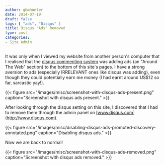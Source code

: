 ```yaml
---
author: gbmhunter
date: 2014-07-19
draft: false
tags: [ "ads", "Disqus" ]
title: Disqus "Ads" Removed
type: post
categories:
- Site Admin
---
```


It was only when I viewed my website from another person's computer that I realised that the [disqus commenting system](http://www.disqus.com/) was adding ads (an "Around The Web" section) to the bottom of this site's pages. I have a strong aversion to ads (especially IRRELEVANT ones like disqus was adding), even though they could potentially earn me money (I had earnt around US$12 so far, sarcastic yay!).

{{< figure src="/images/misc/screenshot-with-disqus-ads-present.png" caption="Screenshot with disqus ads present."   >}}

After looking through the disqus setting on this site, I discovered that I had to remove them through the admin panel on [www.disqus.com](http://www.disqus.com).

{{< figure src="/images/misc/disabling-disqus-ads-promoted-discovery-annotated.png" caption="Disabling disqus ads."   >}}

Now we are back to normal!

{{< figure src="/images/misc/screenshot-with-disqus-ads-removed.png" caption="Screenshot with disqus ads removed."   >}}
